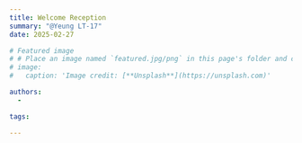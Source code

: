 ```yaml
---
title: Welcome Reception
summary: "@Yeung LT-17"
date: 2025-02-27

# Featured image
# # Place an image named `featured.jpg/png` in this page's folder and customize its options here.
# image:
#   caption: 'Image credit: [**Unsplash**](https://unsplash.com)'

authors:
  -

tags:

---
```


